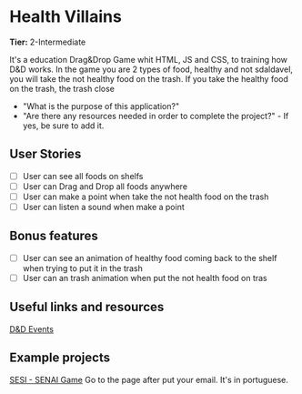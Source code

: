 # Health Villains

**Tier:** 2-Intermediate

It's a education Drag&Drop Game whit HTML, JS and CSS, to training how D&D works. In the game you are 2 types of food, healthy and not sdaldavel, you will take the not healthy food on the trash. If you take the healthy food on the trash, the trash close

-   "What is the purpose of this application?"
-   "Are there any resources needed in order to complete the project?" - If yes, be sure to add it.

## User Stories

-   [ ] User can see all foods on shelfs
-   [ ] User can Drag and Drop all foods anywhere
-   [ ] User can make a point when take the not health food on the trash
-   [ ] User can listen a sound when make a point

## Bonus features

-   [ ] User can see an animation of healthy food coming back to the shelf when trying to put it in the trash
-   [ ] User can an trash animation when put the not health food on tras

## Useful links and resources

[D&D Events](https://developer.mozilla.org/pt-BR/docs/DragDrop/Drag_and_Drop)

## Example projects

[SESI - SENAI Game](https://matheuscassiano.github.io/sesi-senai-game/) Go to the page after put your email. It's in portuguese.

